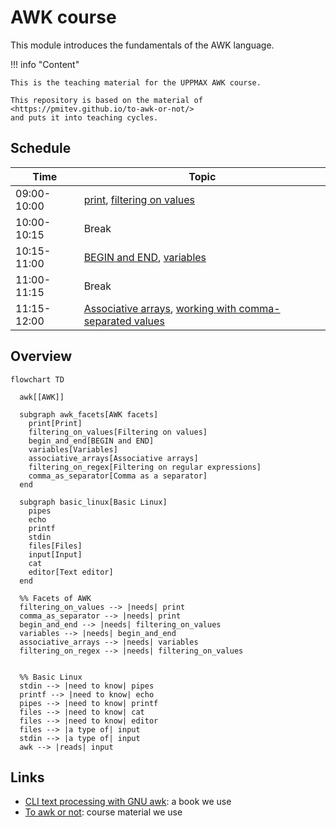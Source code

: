 # AWK course

This module introduces the fundamentals of the AWK language. 

!!! info "Content"

    This is the teaching material for the UPPMAX AWK course.

    This repository is based on the material of <https://pmitev.github.io/to-awk-or-not/>
    and puts it into teaching cycles.
    
## Schedule

Time          | Topic
--------------|-------------------------------
09:00-10:00   | [print](print.md), [filtering on values](filtering_on_values.md)
10:00-10:15   | Break
10:15-11:00   | [BEGIN and END](begin_and_end.md), [variables](variables.md)
11:00-11:15   | Break
11:15-12:00   | [Associative arrays](associative_arrays.md), [working with comma-separated values](working_with_csvs.md)

## Overview

```mermaid
flowchart TD

  awk[[AWK]]

  subgraph awk_facets[AWK facets]
    print[Print]
    filtering_on_values[Filtering on values]
    begin_and_end[BEGIN and END]
    variables[Variables]
    associative_arrays[Associative arrays]
    filtering_on_regex[Filtering on regular expressions]
    comma_as_separator[Comma as a separator]
  end

  subgraph basic_linux[Basic Linux]
    pipes
    echo
    printf
    stdin
    files[Files]
    input[Input]
    cat
    editor[Text editor]
  end

  %% Facets of AWK
  filtering_on_values --> |needs| print
  comma_as_separator --> |needs| print
  begin_and_end --> |needs| filtering_on_values
  variables --> |needs| begin_and_end
  associative_arrays --> |needs| variables
  filtering_on_regex --> |needs| filtering_on_values


  %% Basic Linux
  stdin --> |need to know| pipes
  printf --> |need to know| echo
  pipes --> |need to know| printf
  files --> |need to know| cat
  files --> |need to know| editor
  files --> |a type of| input
  stdin --> |a type of| input
  awk --> |reads| input

```

## Links

 * [CLI text processing with GNU awk](https://learnbyexample.github.io/learn_gnuawk/): a book we use
 * [To awk or not](https://pmitev.github.io/to-awk-or-not): course material we use

